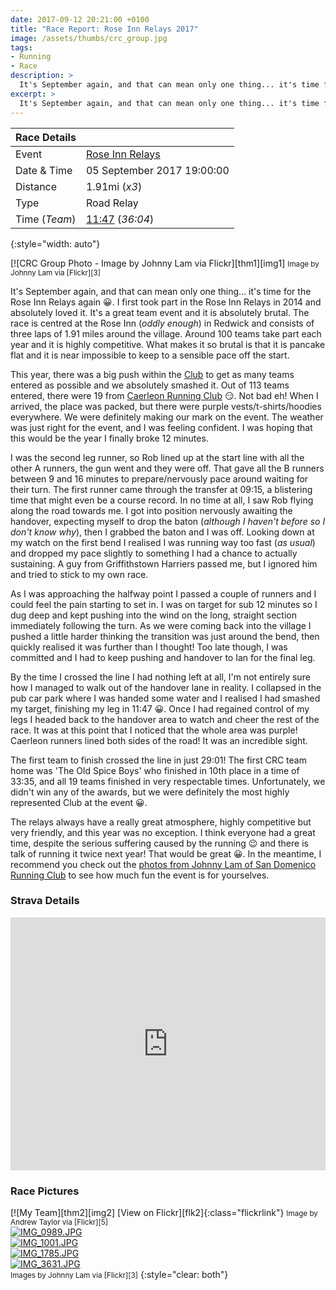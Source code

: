 ```yaml
---
date: 2017-09-12 20:21:00 +0100
title: "Race Report: Rose Inn Relays 2017"
image: /assets/thumbs/crc_group.jpg
tags:
- Running
- Race
description: >
  It's September again, and that can mean only one thing... it's time for the Rose Inn Relays again :grinning:. I first took part in the Rose Inn Relays in 2014 and absolutely loved it. It's a great team event and it is absolutely brutal. The race is centred at the Rose Inn (_oddly enough_) in Redwick and consists of three laps of 1.91 miles around the village. Over 100 teams take part each year and it is highly competitive. What makes it so brutal is that it is pancake flat and it is near impossible to keep to a sensible pace off the start.
excerpt: >
  It's September again, and that can mean only one thing... it's time for the Rose Inn Relays again :grinning:. I first took part in the Rose Inn Relays in 2014 and absolutely loved it. It's a great team event and it is absolutely brutal. The race is centred at the Rose Inn (_oddly enough_) in Redwick and consists of three laps of 1.91 miles around the village. Over 100 teams take part each year and it is highly competitive. What makes it so brutal is that it is pancake flat and it is near impossible to keep to a sensible pace off the start.
---
```


| Race Details  |                            |
|---------------|----------------------------|
| Event         | [Rose Inn Relays][1]       |
| Date & Time   | 05 September 2017 19:00:00 |
| Distance      | 1.91mi (_x3_)              |
| Type          | Road Relay                 |
| Time (_Team_) | [11:47][2] (_36:04_)       |
{:style="width: auto"}

<div class='flickr image alignright'>
<span markdown ='1'>
  [![CRC Group Photo - Image by Johnny Lam via Flickr][thm1][img1]
  <a title='View on Flickr' href='https://www.flickr.com/photos/sandomenicorrc/37073965245/in/album-72157688688908545/' class='flickrlink'> </a>
</span>
<small class='aligncentre' markdown='1'>Image by Johnny Lam via [Flickr][3]</small>
</div>

It's September again, and that can mean only one thing... it's time for the Rose Inn Relays again :grinning:. I first took part in the Rose Inn Relays in 2014 and absolutely loved it. It's a great team event and it is absolutely brutal. The race is centred at the Rose Inn (_oddly enough_) in Redwick and consists of three laps of 1.91 miles around the village. Around 100 teams take part each year and it is highly competitive. What makes it so brutal is that it is pancake flat and it is near impossible to keep to a sensible pace off the start.

This year, there was a big push within the [Club][4] to get as many teams entered as possible and we absolutely smashed it. Out of 113 teams entered, there were 19 from [Caerleon Running Club][4] :smirk:. Not bad eh! When I arrived, the place was packed, but there were purple vests/t-shirts/hoodies everywhere. We were definitely making our mark on the event. The weather was just right for the event, and I was feeling confident. I was hoping that this would be the year I finally broke 12 minutes. 

I was the second leg runner, so Rob lined up at the start line with all the other A runners, the gun went and they were off. That gave all the B runners between 9 and 16 minutes to prepare/nervously pace around waiting for their turn. The first runner came through the transfer at 09:15, a blistering time that might even be a course record. In no time at all, I saw Rob flying along the road towards me. I got into position nervously awaiting the handover, expecting myself to drop the baton (_although I haven't before so I don't know why_), then I grabbed the baton and I was off. Looking down at my watch on the first bend I realised I was running way too fast (_as usual_) and dropped my pace slightly to something I had a chance to actually sustaining. A guy from Griffithstown Harriers passed me, but I ignored him and tried to stick to my own race.

As I was approaching the halfway point I passed a couple of runners and I could feel the pain starting to set in. I was on target for sub 12 minutes so I dug deep and kept pushing into the wind on the long, straight section immediately following the turn. As we were coming back into the village I pushed a little harder thinking the transition was just around the bend, then quickly realised it was further than I thought! Too late though, I was committed and I had to keep pushing and handover to Ian for the final leg. 

By the time I crossed the line I had nothing left at all, I'm not entirely sure how I managed to walk out of the handover lane in reality. I collapsed in the pub car park where I was handed some water and I realised I had smashed my target, finishing my leg in 11:47 :grinning:. Once I had regained control of my legs I headed back to the handover area to watch and cheer the rest of the race. It was at this point that I noticed that the whole area was purple! Caerleon runners lined both sides of the road! It was an incredible sight. 

The first team to finish crossed the line in just 29:01! The first CRC team home was 'The Old Spice Boys' who finished in 10th place in a time of 33:35, and all 19 teams finished in very respectable times. Unfortunately, we didn't win any of the awards, but we were definitely the most highly represented Club at the event :grinning:.

The relays always have a really great atmosphere, highly competitive but very friendly, and this year was no exception. I think everyone had a great time, despite the serious suffering caused by the running :wink: and there is talk of running it twice next year! That would be great :grinning:. In the meantime, I recommend you check out the [photos from Johnny Lam of San Domenico Running Club][3] to see how much fun the event is for yourselves.

### Strava Details

<iframe height='405' width='100%' frameborder='0' allowtransparency='true' scrolling='no' src='https://www.strava.com/activities/1170038736/embed/da64c01f587af41288e5fa76abe16391a19d98db'></iframe>

### Race Pictures 

<div class='flickr image alignleft' markdown='1'>
[![My Team][thm2][img2] [View on Flickr][flk2]{:class="flickrlink"}
<small style='clear: both' markdown='1'>Image by Andrew Taylor via [Flickr][5]</small>
</div>

<div class="flickr image alignleft"><span><a title="IMG_0989.JPG" href="http://farm5.static.flickr.com/4393/36259446433_6752bfe90d_b.jpg" class="image"><img src="http://farm5.static.flickr.com/4393/36259446433_6752bfe90d_m.jpg" alt="IMG_0989.JPG"></a><a title="View on Flickr" href="https://www.flickr.com/photos/sandomenicorrc/36259446433/" class="flickrlink"> </a></span></div>
<div class="flickr image alignleft"><span><a title="IMG_1001.JPG" href="http://farm5.static.flickr.com/4338/36259415753_240dc96be1_b.jpg" class="image"><img src="http://farm5.static.flickr.com/4338/36259415753_240dc96be1_m.jpg" alt="IMG_1001.JPG"></a><a title="View on Flickr" href="https://www.flickr.com/photos/sandomenicorrc/36259415753/" class="flickrlink"> </a></span></div>
<div class="flickr image alignleft"><span><a title="IMG_1785.JPG" href="http://farm5.static.flickr.com/4358/36900812512_e392ffaec2_b.jpg" class="image"><img src="http://farm5.static.flickr.com/4358/36900812512_e392ffaec2_m.jpg" alt="IMG_1785.JPG"></a><a title="View on Flickr" href="https://www.flickr.com/photos/sandomenicorrc/36900812512/" class="flickrlink"> </a></span></div>
<div class="flickr image alignleft"><span><a title="IMG_3631.JPG" href="http://farm5.static.flickr.com/4368/36667923160_b31d2c8e66_b.jpg" class="image"><img src="http://farm5.static.flickr.com/4368/36667923160_b31d2c8e66_m.jpg" alt="IMG_3631.JPG"></a><a title="View on Flickr" href="https://www.flickr.com/photos/sandomenicorrc/36667923160/" class="flickrlink"> </a></span></div>
<small markdown='1'>Images by Johnny Lam via [Flickr][3]</small>
{:style="clear: both"}




[1]: http://my4.raceresult.com/79442/info?lang=en "my.race|result : : 2017 Rose Inn Relays, 05/09/2017"
[2]: http://my4.raceresult.com/79442/results?lang=en#1_602979 "my.race|result : : 2017 Rose Inn Relays, 05/09/2017"
[3]: https://flic.kr/s/aHsm8c3swM "2017 Rose Inn Relays | Flickr"
[4]: https://www.caerleonrunningclub.co.uk/ "caerleonrc"
[5]: https://www.flickr.com/photos/149739988@N02/ "Caerleon Running Club | Flickr"

[thm1]: https://c1.staticflickr.com/5/4365/37073965245_2f3b329630_n.jpg "CRC Group Photo - Image by Johnny Lam via Flickr"
[thm2]: http://farm5.static.flickr.com/4427/36657330990_19d17afd1e_m.jpg

[img1]: https://c1.staticflickr.com/5/4365/37073965245_b8feb31027_o.jpg 
[img2]: http://farm5.static.flickr.com/4427/36657330990_19d17afd1e_b.jpg

[flk2]: https://www.flickr.com/photos/149739988@N02/36657330990/
